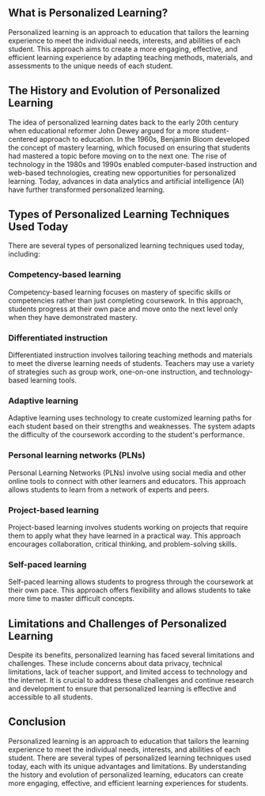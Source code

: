 
What is Personalized Learning?
------------------------------

Personalized learning is an approach to education that tailors the learning experience to meet the individual needs, interests, and abilities of each student. This approach aims to create a more engaging, effective, and efficient learning experience by adapting teaching methods, materials, and assessments to the unique needs of each student.

The History and Evolution of Personalized Learning
--------------------------------------------------

The idea of personalized learning dates back to the early 20th century when educational reformer John Dewey argued for a more student-centered approach to education. In the 1960s, Benjamin Bloom developed the concept of mastery learning, which focused on ensuring that students had mastered a topic before moving on to the next one. The rise of technology in the 1980s and 1990s enabled computer-based instruction and web-based technologies, creating new opportunities for personalized learning. Today, advances in data analytics and artificial intelligence (AI) have further transformed personalized learning.

Types of Personalized Learning Techniques Used Today
----------------------------------------------------

There are several types of personalized learning techniques used today, including:

### Competency-based learning

Competency-based learning focuses on mastery of specific skills or competencies rather than just completing coursework. In this approach, students progress at their own pace and move onto the next level only when they have demonstrated mastery.

### Differentiated instruction

Differentiated instruction involves tailoring teaching methods and materials to meet the diverse learning needs of students. Teachers may use a variety of strategies such as group work, one-on-one instruction, and technology-based learning tools.

### Adaptive learning

Adaptive learning uses technology to create customized learning paths for each student based on their strengths and weaknesses. The system adapts the difficulty of the coursework according to the student's performance.

### Personal learning networks (PLNs)

Personal Learning Networks (PLNs) involve using social media and other online tools to connect with other learners and educators. This approach allows students to learn from a network of experts and peers.

### Project-based learning

Project-based learning involves students working on projects that require them to apply what they have learned in a practical way. This approach encourages collaboration, critical thinking, and problem-solving skills.

### Self-paced learning

Self-paced learning allows students to progress through the coursework at their own pace. This approach offers flexibility and allows students to take more time to master difficult concepts.

Limitations and Challenges of Personalized Learning
---------------------------------------------------

Despite its benefits, personalized learning has faced several limitations and challenges. These include concerns about data privacy, technical limitations, lack of teacher support, and limited access to technology and the internet. It is crucial to address these challenges and continue research and development to ensure that personalized learning is effective and accessible to all students.

Conclusion
----------

Personalized learning is an approach to education that tailors the learning experience to meet the individual needs, interests, and abilities of each student. There are several types of personalized learning techniques used today, each with its unique advantages and limitations. By understanding the history and evolution of personalized learning, educators can create more engaging, effective, and efficient learning experiences for students.
